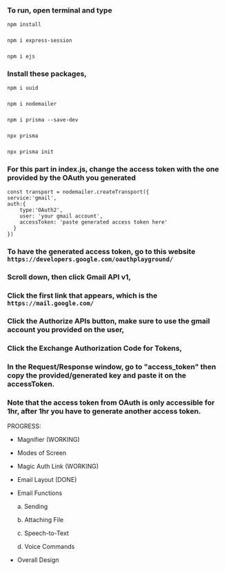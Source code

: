 ### To run, open terminal and type
```npm install```
###
```npm i express-session```
###
``` npm i ejs ```

### Install these packages,
``` npm i uuid ```
###
``` npm i nodemailer ```
### 
```npm i prisma --save-dev```
###
```npx prisma```
###
```npx prisma init```

### For this part in index.js, change the access token with the one provided by the OAuth you generated
    const transport = nodemailer.createTransport({
    service:'gmail',
    auth:{
        type:'OAuth2',
        user: 'your gmail account',
        accessToken: 'paste generated access token here'
      }
    })
### To have the generated access token, go to this website ``` https://developers.google.com/oauthplayground/ ```
### Scroll down, then click Gmail API v1,
### Click the first link that appears, which is the ``` https://mail.google.com/ ```
### Click the Authorize APIs button, make sure to use the gmail account you provided on the user, 
### Click the Exchange Authorization Code for Tokens,
### In the Request/Response window, go to "access_token" then copy the provided/generated key and paste it on the accessToken.
### Note that the access token from OAuth is only accessible for 1hr, after 1hr you have to generate another access token.

PROGRESS:
- Magnifier (WORKING)
- Modes of Screen

- Magic Auth Link (WORKING)
- Email Layout (DONE)
- Email Functions

    a. Sending
  
    b. Attaching File
  
    c. Speech-to-Text
  
    d. Voice Commands

- Overall Design
